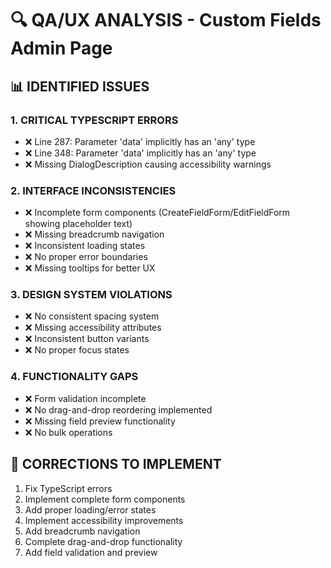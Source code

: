 # 🔍 QA/UX ANALYSIS - Custom Fields Admin Page

## 📊 IDENTIFIED ISSUES

### **1. CRITICAL TYPESCRIPT ERRORS**
- ❌ Line 287: Parameter 'data' implicitly has an 'any' type
- ❌ Line 348: Parameter 'data' implicitly has an 'any' type
- ❌ Missing DialogDescription causing accessibility warnings

### **2. INTERFACE INCONSISTENCIES**
- ❌ Incomplete form components (CreateFieldForm/EditFieldForm showing placeholder text)
- ❌ Missing breadcrumb navigation
- ❌ Inconsistent loading states
- ❌ No proper error boundaries
- ❌ Missing tooltips for better UX

### **3. DESIGN SYSTEM VIOLATIONS**
- ❌ No consistent spacing system
- ❌ Missing accessibility attributes
- ❌ Inconsistent button variants
- ❌ No proper focus states

### **4. FUNCTIONALITY GAPS**
- ❌ Form validation incomplete
- ❌ No drag-and-drop reordering implemented
- ❌ Missing field preview functionality
- ❌ No bulk operations

## 🎯 CORRECTIONS TO IMPLEMENT

1. Fix TypeScript errors
2. Implement complete form components
3. Add proper loading/error states
4. Implement accessibility improvements
5. Add breadcrumb navigation
6. Complete drag-and-drop functionality
7. Add field validation and preview